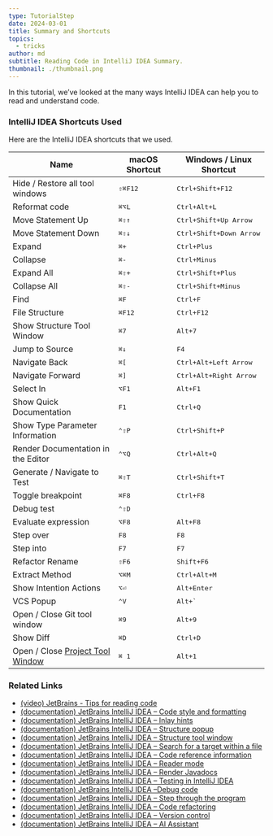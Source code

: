 ```yaml
---
type: TutorialStep
date: 2024-03-01
title: Summary and Shortcuts
topics:
  - tricks
author: md
subtitle: Reading Code in IntelliJ IDEA Summary.
thumbnail: ./thumbnail.png
---
```


In this tutorial, we’ve looked at the many ways IntelliJ IDEA can help you to read and understand code.

### IntelliJ IDEA Shortcuts Used

Here are the IntelliJ IDEA shortcuts that we used.

| Name                                                                                             | macOS Shortcut   | Windows / Linux Shortcut         |
| ------------------------------------------------------------------------------------------------ | ---------------- | -------------------------------- |
| Hide / Restore all tool windows                                                                  | <kbd>⇧⌘F12</kbd> | <kbd>Ctrl+Shift+F12</kbd>        |
| Reformat code                                                                                    | <kbd>⌘⌥L</kbd>   | <kbd>Ctrl+Alt+L</kbd>            |
| Move Statement Up                                                                                | <kbd>⌘⇧↑</kbd>   | <kbd>Ctrl+Shift+Up Arrow</kbd>   |
| Move Statement Down                                                                              | <kbd>⌘⇧↓</kbd>   | <kbd>Ctrl+Shift+Down Arrow</kbd> |
| Expand                                                                                           | <kbd>⌘+</kbd>    | <kbd>Ctrl+Plus</kbd>             |
| Collapse                                                                                         | <kbd>⌘-</kbd>    | <kbd>Ctrl+Minus</kbd>            |
| Expand All                                                                                       | <kbd>⌘⇧+</kbd>   | <kbd>Ctrl+Shift+Plus</kbd>       |
| Collapse All                                                                                     | <kbd>⌘⇧-</kbd>   | <kbd>Ctrl+Shift+Minus</kbd>      |
| Find                                                                                             | <kbd>⌘F</kbd>    | <kbd>Ctrl+F</kbd>                |
| File Structure                                                                                   | <kbd>⌘F12</kbd>  | <kbd>Ctrl+F12</kbd>              |
| Show Structure Tool Window                                                                       | <kbd>⌘7</kbd>    | <kbd>Alt+7</kbd>                 |
| Jump to Source                                                                                   | <kbd>⌘↓</kbd>    | <kbd>F4</kbd>                    |
| Navigate Back                                                                                    | <kbd>⌘\[</kbd>   | <kbd>Ctrl+Alt+Left Arrow</kbd>   |
| Navigate Forward                                                                                 | <kbd>⌘\]</kbd>   | <kbd>Ctrl+Alt+Right Arrow</kbd>  |
| Select In                                                                                        | <kbd>⌥F1</kbd>   | <kbd>Alt+F1</kbd>                |
| Show Quick Documentation                                                                         | <kbd>F1</kbd>    | <kbd>Ctrl+Q</kbd>                |
| Show Type Parameter Information                                                                  | <kbd>⌃⇧P</kbd>   | <kbd>Ctrl+Shift+P</kbd>          |
| Render Documentation in the Editor                                                               | <kbd>⌃⌥Q</kbd>   | <kbd>Ctrl+Alt+Q</kbd>            |
| Generate / Navigate to Test                                                                      | <kbd>⌘⇧T</kbd>   | <kbd>Ctrl+Shift+T</kbd>          |
| Toggle breakpoint                                                                                | <kbd>⌘F8</kbd>   | <kbd>Ctrl+F8</kbd>               |
| Debug test                                                                                       | <kbd>⌃⇧D</kbd>   |                                  |
| Evaluate expression                                                                              | <kbd>⌥F8</kbd>   | <kbd>Alt+F8</kbd>                |
| Step over                                                                                        | <kbd>F8</kbd>    | <kbd>F8</kbd>                    |
| Step into                                                                                        | <kbd>F7</kbd>    | <kbd>F7</kbd>                    |
| Refactor Rename                                                                                  | <kbd>⇧F6</kbd>   | <kbd>Shift+F6</kbd>              |
| Extract Method                                                                                   | <kbd>⌥⌘M</kbd>   | <kbd>Ctrl+Alt+M</kbd>            |
| Show Intention Actions                                                                           | <kbd>⌥⏎</kbd>    | <kbd>Alt+Enter</kbd>             |
| VCS Popup                                                                                        | <kbd>⌃V</kbd>    | <kbd>Alt+`</kbd>                 |
| Open / Close Git tool window                                                                     | <kbd>⌘9</kbd>    | <kbd>Alt+9</kbd>                 |
| Show Diff                                                                                        | <kbd>⌘D</kbd>    | <kbd>Ctrl+D</kbd>                |
| Open / Close [Project Tool Window](https://www.jetbrains.com/help/idea/project-tool-window.html) | <kbd>⌘ 1</kbd>   | <kbd>Alt+1</kbd>                 |

### Related Links

- [(video) JetBrains - Tips for reading code](https://www.youtube.com/watch?v=2PG03drOEMk)
- [(documentation) JetBrains IntelliJ IDEA – Code style and formatting](https://www.jetbrains.com/help/idea/code-style.html)
- [(documentation) JetBrains IntelliJ IDEA – Inlay hints](https://www.jetbrains.com/help/idea/inlay-hints.html)
- [(documentation) JetBrains IntelliJ IDEA – Structure popup](https://www.jetbrains.com/help/idea/viewing-structure-of-a-source-file.html#structure-popup)
- [(documentation) JetBrains IntelliJ IDEA – Structure tool window](https://www.jetbrains.com/help/idea/viewing-structure-of-a-source-file.html#structure-tool-window)
- [(documentation) JetBrains IntelliJ IDEA – Search for a target within a file](https://www.jetbrains.com/help/idea/finding-and-replacing-text-in-file.html)
- [(documentation) JetBrains IntelliJ IDEA – Code reference information](https://www.jetbrains.com/help/idea/viewing-reference-information.html)
- [(documentation) JetBrains IntelliJ IDEA – Reader mode](https://www.jetbrains.com/help/idea/reader-mode.html)
- [(documentation) JetBrains IntelliJ IDEA – Render Javadocs](https://www.jetbrains.com/help/idea/settings-gutter-icons.html)
- [(documentation) JetBrains IntelliJ IDEA – Testing in IntelliJ IDEA](https://www.jetbrains.com/help/idea/tests-in-ide.html)
- [(documentation) JetBrains IntelliJ IDEA –Debug code](https://www.jetbrains.com/help/idea/debugging-code.html)
- [(documentation) JetBrains IntelliJ IDEA – Step through the program](https://www.jetbrains.com/help/idea/stepping-through-the-program.html)
- [(documentation) JetBrains IntelliJ IDEA – Code refactoring](https://www.jetbrains.com/help/idea/refactoring-source-code.html)
- [(documentation) JetBrains IntelliJ IDEA – Version control](https://www.jetbrains.com/help/idea/version-control-integration.html)
- [(documentation) JetBrains IntelliJ IDEA – AI Assistant](https://www.jetbrains.com/help/idea/ai-assistant.html)
